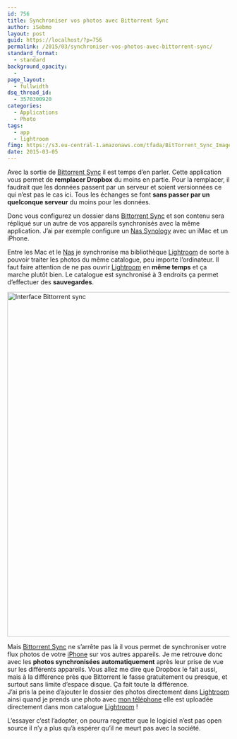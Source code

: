 ```yaml
---
id: 756
title: Synchroniser vos photos avec Bittorrent Sync
author: iSebmo
layout: post
guid: https://localhost/?p=756
permalink: /2015/03/synchroniser-vos-photos-avec-bittorrent-sync/
standard_format:
  - standard
background_opacity:
  - 
page_layout:
  - fullwidth
dsq_thread_id:
  - 3570300920
categories:
  - Applications
  - Photo
tags:
  - app
  - lightroom
fimg: https://s3.eu-central-1.amazonaws.com/tfada/BitTorrent_Sync_Image_2.png
date: 2015-03-05
---
```

Avec la sortie de [Bittorrent Sync][1] il est temps d’en parler. Cette application vous permet de **remplacer Dropbox** du moins en partie. Pour la remplacer, il faudrait que les données passent par un serveur et soient versionnées ce qui n’est pas le cas ici. Tous les échanges se font **sans passer par un quelconque serveur** du moins pour les données.

Donc vous configurez un dossier dans [Bittorrent Sync][1] et son contenu sera répliqué sur un autre de vos appareils synchronisés avec la même application. J’ai par exemple configure un [Nas Synology][2] avec un iMac et un iPhone.

Entre les Mac et le [Nas][2] je synchronise ma bibliothèque [Lightroom][3] de sorte à pouvoir traiter les photos du même catalogue, peu importe l’ordinateur. Il faut faire attention de ne pas ouvrir [Lightroom][3] en **même temps** et ça marche plutôt bien. Le catalogue est synchronisé à 3 endroits ça permet d’effectuer des **sauvegardes**.

[<img class="aligncenter size-large wp-image-759" src="https://s3.eu-central-1.amazonaws.com/tfada/Capture-d’écran-2015-03-05-à-18.49.03-1024x780.png" alt="Interface Bittorrent sync" width="1024" height="780" />][4]

Mais [Bittorrent Sync][1] ne s’arrête pas là il vous permet de synchroniser votre flux photos de votre [iPhone][5] sur vos autres appareils. Je me retrouve donc avec les **photos synchronisées automatiquement** après leur prise de vue sur les différents appareils. Vous allez me dire que Dropbox le fait aussi, mais à la différence près que Bittorrent le fasse gratuitement ou presque, et surtout sans limite d’espace disque. Ça fait toute la différence.  
J’ai pris la peine d’ajouter le dossier des photos directement dans [Lightroom][3] ainsi quand je prends une photo avec [mon téléphone][5] elle est uploadée directement dans mon catalogue [Lightroom][3] !

L’essayer c’est l’adopter, on pourra regretter que le logiciel n’est pas open source il n’y a plus qu’à espérer qu’il ne meurt pas avec la société.

 [1]: https://www.getsync.com/
 [2]: https://www.amazon.fr/Synology-DS214play-Bo%C3%AEtier-NAS-USB/dp/B00FWUQNDQ/ref=sr_1_2?ie=UTF8&qid=1425577527&sr=8-2&keywords=nas+synology&tag=tfadafr04-21
 [3]: https://www.amazon.fr/Adobe-Photoshop-Lightroom-5/dp/B00DAS8O6G/ref=sr_1_1?ie=UTF8&qid=1425577486&sr=8-1&keywords=lightroom&tag=tfadafr04-21
 [4]: https://s3.eu-central-1.amazonaws.com/tfada/Capture-d’écran-2015-03-05-à-18.49.03.png
 [5]: https://localhost/2014/10/liphone-6-plus-dans-tous-ses-etats/